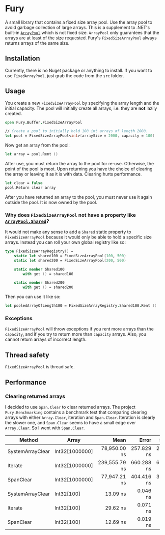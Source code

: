 # Fury
A small library that contains a fixed size array pool.  Use the array pool to avoid garbage collection of large arrays.  This is a supplement to .NET's built-in [`ArrayPool`](https://learn.microsoft.com/en-us/dotnet/api/system.buffers.arraypool-1?view=net-6.0) which is not fixed size.  `ArrayPool` only guarantees that the arrays are at least of the size requested.  Fury's `FixedSizeArrayPool` always returns arrays of the same size.

## Installation
Currently, there is no Nuget package or anything to install.  If you want to use `FixedArrayPool`, just grab the code from the `src` folder.

## Usage
You create a new `FixedSizeArrayPool` by specifying the array length and the initial capacity.  The pool will initially create all arrays, i.e. they are **not** lazily created.
```fsharp
open Fury.Buffer.FixedSizeArrayPool

// Create a pool to initially hold 100 int arrays of length 2000.
let pool = FixedSizeArrayPool<int>(arraySize = 2000, capacity = 100)
```
Now get an array from the pool:
```fsharp
let array = pool.Rent ()
```
After use, you must return the array to the pool for re-use.  Otherwise, the point of the pool is moot.  Upon returning you have the choice of clearing the array or leaving it as it is with data.  Clearing hurts performance.
```fsharp
let clear = false
pool.Return clear array
```
After you have returned an array to the pool, you must never use it again outside the pool.  It is now owned by the pool.

### Why does `FixedSizeArrayPool` not have a property like [`ArrayPool.Shared`](https://learn.microsoft.com/en-us/dotnet/api/system.buffers.arraypool-1.shared?view=net-7.0)?
It would not make any sense to add a `Shared` static property to `FixedSizeArrayPool` because it would only be able to hold a specific size arrays.  Instead you can roll your own global registry like so:
```fsharp
type FixedSizeArrayRegistry() =
    static let shared100 = FixedSizeArrayPool(100, 500)
    static let shared200 = FixedSizeArrayPool(200, 500)

    static member Shared100
        with get () = shared100

    static member Shared200
        with get () = shared200
```

Then you can use it like so:
```fsharp
let pooledArrayOfLength100 = FixedSizeArrayRegistry.Shared100.Rent ()
```

### Exceptions
`FixedSizeArrayPool` will throw exceptions if you rent more arrays than the `capacity`, and if you try to return more than `capacity` arrays.  Also, you cannot return arrays of incorrect length.

## Thread safety
`FixedSizeArrayPool` is thread safe.

## Performance
### Clearing returned arrays

I decided to use `Span.Clear` to clear returned arrays.  The project `Fury.Benchmarking` contains a benchmark test that comparing clearing arrays with either `Array.Clear`, iteration and `Span.Clear`.  Iteration is clearly the slower one, and `Span.Clear` seems to have a small edge over `Array.Clear`.  So I went with `Span.Clear`.

| Method                | Array          | Mean          | Error      | StdDev     | Ratio |
|---------------------- |--------------- |--------------:|-----------:|-----------:|------:|
| SystemArrayClear | Int32[1000000] |  78,950.00 ns | 257.829 ns | 241.174 ns | 1.000 |
| Iterate          | Int32[1000000] | 239,555.79 ns | 660.288 ns | 617.633 ns | 3.034 |
| SpanClear        | Int32[1000000] |  77,947.21 ns | 404.416 ns | 378.291 ns | 0.987 |
| SystemArrayClear | Int32[100]     |      13.09 ns |   0.046 ns |   0.043 ns | 0.000 |
| Iterate          | Int32[100]     |      29.62 ns |   0.071 ns |   0.063 ns | 0.000 |
| SpanClear        | Int32[100]     |      12.69 ns |   0.019 ns |   0.018 ns | 0.000 |
